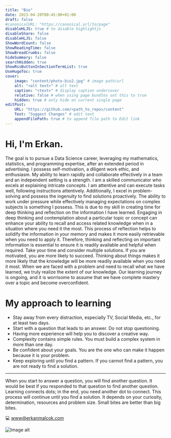 ```yaml
---
title: "Bio"
date: 2023-04-20T00:45:00+01:00
draft: false
#canonicalURL: "https://canonical.url/to/page"
disableHLJS: true # to disable highlightjs
disableShare: false
disableHLJS: false
ShowWordCount: false
ShowReadingTime: false
ShowBreadCrumbs: false
hideSummary: false
searchHidden: true
ShowRssButtonInSectionTermList: true
UseHugoToc: true
cover:
    image: "content/photo-bio2.jpg" # image path/url
    alt: "<alt text>" # alt text
    caption: "<text>" # display caption undercover
    relative: false # when using page bundles set this to true
    hidden: true # only hide on current single page
editPost:
    URL: "https://github.com/<path_to_repo>/content"
    Text: "Suggest Changes" # edit text
    appendFilePath: true # to append file path to Edit link
---
```

# Hi, I'm Erkan.

The goal is to pursue a Data Science career, leveraging my mathematics, statistics, and programming expertise, after an extended period in advertising. I possess self-motivation, a diligent work ethic, and enthusiasm. My ability to learn rapidly and collaborate effectively in a team and an independent setting is a strength.
I am a skilled communicator who excels at explaining intricate concepts. I am attentive and can execute tasks well, following instructions attentively. Additionally, I excel in problem-solving and possess the ingenuity to find solutions proactively.
The ability to work under pressure while effectively managing expectations on complex subjects is something I possess. This is due to my skill in creating time for deep thinking and reflection on the information I have learned.
Engaging in deep thinking and contemplation about a particular topic or concept can enhance your ability to recall and access related knowledge when in a situation where you need it the most.
This process of reflection helps to solidify the information in your memory and makes it more easily retrievable when you need to apply it.
Therefore, thinking and reflecting on important information is essential to ensure it is readily available and helpful when required. Take your time and consider multiple solutions. If you are motivated, you are more likely to succeed. Thinking about things makes it more likely that the knowledge will be more readily available when you need it most.
When we are faced with a problem and need to recall what we have learned, we truly realize the extent of our knowledge. Our learning journey is ongoing, and it is worrisome to assume that we have complete mastery over a topic and become overconfident.


# My approach to learning
* Stay away from every distraction, especially TV, Social Media, etc., for at least two days.
* Start with a question that leads to an answer. Do not stop questioning.
* Having more experience will help you to discover a creative way.
* Complexity contains simple rules. You must build a complex system in more than one day.
* Be confident about your goals. You are the one who can make it happen because it is your problem.
* Keep exploring until you find a pattern. If you cannot find a pattern, you are not ready to find a solution.
___

When you start to answer a question, you will find another question. It would be best if you responded to that question to find another question. Learning connects dots; in the end, you need another dot to connect.
This process will continue until you find a solution. It depends on your curiosity, determination, resources and problem size. Small bites are better than big bites.



💻 www@erkanmalcok.com

![Image alt](../photo-bio2.jpg)

